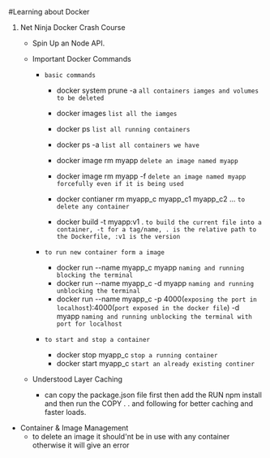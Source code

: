 #Learning about Docker

1. Net Ninja Docker Crash Course

   - Spin Up an Node API.

   - Important Docker Commands

     - `basic commands`

       - docker system prune -a
         `all containers iamges and volumes to be deleted`

       - docker images `list all the iamges`
       - docker ps `list all running containers`
       - docker ps -a `list all containers we have`
       - docker image rm myapp `delete an image named myapp`
       - docker image rm myapp -f
         `delete an image named myapp forcefully even if it is being used`
       - docker contianer rm myapp_c myapp_c1 myapp_c2 ...
         `to delete any container`
       - docker build -t myapp:v1 .
         `to build the current file into a container, -t for a tag/name, . is the relative path to the Dockerfile, :v1 is the version`

     - `to run new container form a image`

       - docker run --name myapp_c myapp
         `naming and running blocking the terminal`
       - docker run --name myapp_c -d myapp
         `naming and running unblocking the terminal`
       - docker run --name myapp_c -p
         4000(`exposing the port in localhost`):4000(`port exposed in the docker file`)
         -d myapp
         `naming and running unblocking the terminal with port for localhost`

     - `to start and stop a container`

       - docker stop myapp_c `stop a running container`
       - docker start myapp_c `start an already existing continer`

   - Understood Layer Caching
     - can copy the package.json file first then add the RUN npm install and
       then run the COPY . . and following for better caching and faster loads.

- Container & Image Management
  - to delete an image it should'nt be in use with any container otherwise it
    will give an error
